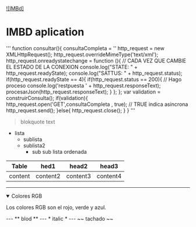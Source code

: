 [![IMBd]](https://www.imdb.com/)
# IMBD aplication
 
''' function consultar(){
    consultaCompleta = ''
    http_request = new XMLHttpRequest();
    http_request.overrideMimeType('text/xml');
    http_request.onreadystatechange = function (){          // CADA VEZ QUE CAMBIE EL ESTADO DE LA CONEXION
        console.log("STATE: " + http_request.readyState);
        console.log("SATTUS: " + http_request.status);
        if(http_request.readyState == 4){
            if(http_request.status == 200){
                // Hago proceso
                console.log('restpuesta ' + http_request.responseText);
                procesarJson(http_request.responseText);
            }
        };
    };
    var validation = construirConsulta();
    if(validation){
        http_request.open('GET',consultaCompleta , true); // TRUE indica asincrona
        http_request.send();
    }else{
        http_request.close();
    }
}   '''
> blokquote text

- lista
    - sublista
    - sublista2
        - sub sub lista ordenada

|Table| hed1|head2|head3|
|---|---|---|---|
|content|content2|content3|content4|

***

<details open="open">
    <summary>Colores RGB</summary>
    <p>Los colores RGB son el rojo, verde y azul.</p>
</details>
---
** blod **
---
* italic *
---
~~  tachado ~~